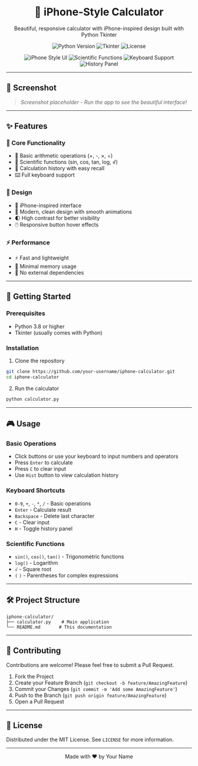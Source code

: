 <div align="center">
  <h1>🧮 iPhone-Style Calculator</h1>
  <p>Beautiful, responsive calculator with iPhone-inspired design built with Python Tkinter</p>
  
  <p>
    <img src="https://img.shields.io/badge/Python-3.8+-blue?logo=python&logoColor=white" alt="Python Version">
    <img src="https://img.shields.io/badge/Tkinter-UI%20Toolkit-orange" alt="Tkinter">
    <img src="https://img.shields.io/badge/License-MIT-green" alt="License">
  </p>
  
  <img src="https://img.shields.io/badge/Features-📱%20iPhone%20Style%20UI-3498db" alt="iPhone Style UI">
  <img src="https://img.shields.io/badge/Features-🔢%20Scientific%20Functions-2ecc71" alt="Scientific Functions">
  <img src="https://img.shields.io/badge/Features-⌨️%20Keyboard%20Support-e74c3c" alt="Keyboard Support">
  <img src="https://img.shields.io/badge/Features-📚%20History%20Panel-9b59b6" alt="History Panel">
</div>

---

## 🎨 Screenshot
> *Screenshot placeholder - Run the app to see the beautiful interface!*

---

## ✨ Features

### 🎯 Core Functionality
- 🧮 Basic arithmetic operations (+, -, ×, ÷)
- 🔢 Scientific functions (sin, cos, tan, log, √)
- 📝 Calculation history with easy recall
- ⌨️ Full keyboard support

### 🎨 Design
- 📱 iPhone-inspired interface
- 🎨 Modern, clean design with smooth animations
- 🌓 High contrast for better visibility
- 🖱️ Responsive button hover effects

### ⚡ Performance
- ⚡ Fast and lightweight
- 💾 Minimal memory usage
- 🚫 No external dependencies

---

## 🚀 Getting Started

### Prerequisites
- Python 3.8 or higher
- Tkinter (usually comes with Python)

### Installation
1. Clone the repository
```bash
git clone https://github.com/your-username/iphone-calculator.git
cd iphone-calculator
```

2. Run the calculator
```bash
python calculator.py
```

---

## 🎮 Usage

### Basic Operations
- Click buttons or use your keyboard to input numbers and operators
- Press `Enter` to calculate
- Press `C` to clear input
- Use `Hist` button to view calculation history

### Keyboard Shortcuts
- `0-9`, `+`, `-`, `*`, `/` - Basic operations
- `Enter` - Calculate result
- `Backspace` - Delete last character
- `C` - Clear input
- `H` - Toggle history panel

### Scientific Functions
- `sin()`, `cos()`, `tan()` - Trigonometric functions
- `log()` - Logarithm
- `√` - Square root
- `(` `)` - Parentheses for complex expressions

---

## 🛠️ Project Structure

```
iphone-calculator/
├── calculator.py    # Main application
└── README.md       # This documentation
```

---

## 🤝 Contributing

Contributions are welcome! Please feel free to submit a Pull Request.

1. Fork the Project
2. Create your Feature Branch (`git checkout -b feature/AmazingFeature`)
3. Commit your Changes (`git commit -m 'Add some AmazingFeature'`)
4. Push to the Branch (`git push origin feature/AmazingFeature`)
5. Open a Pull Request

---

## 📜 License

Distributed under the MIT License. See `LICENSE` for more information.

---

<p align="center">
  Made with ❤️ by Your Name
</p>
